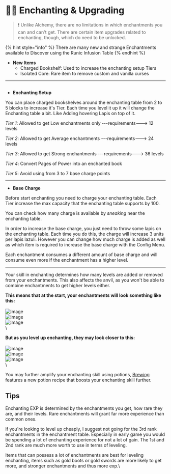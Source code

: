 # 🧙‍♂️ Enchanting & Upgrading

> ❗ Unlike Alchemy, there are no limitations in which enchantments you can and can't get. There are certain item upgrades related to enchanting, though, which do need to be unlocked.

{% hint style="info" %}
There are many new and strange Enchantments available to Discover using the Runic Infusion Table
{% endhint %}

* **New Items**
  * Charged Bookshelf: Used to increase the enchanting setup Tiers
  * Isolated Core: Rare item to remove custom and vanilla curses

***

<figure><img src="../../.gitbook/assets/2023-05-29_23.04.33.png" alt=""><figcaption></figcaption></figure>

* **Enchanting Setup**

You can place charged bookshelves around the enchanting table from 2 to 5 blocks to increase it's Tier. Each time you level it up it will change the Enchanting table a bit. Like Adding hovering Lapis on top of it.

_Tier 1_: Allowed to get Low enchantments only ---requirements---> 12 levels

_Tier 2_: Allowed to get Average enchantments ---requirements---> 24 levels

_Tier 3_: Allowed to get Strong enchantments ---requirements---> 36 levels

_Tier 4_: Convert Pages of Power into an enchanted book

_Tier 5_: Avoid using from 3 to 7 base charge points

***

* **Base Charge**

Before start enchanting you need to charge your enchanting table. Each Tier increase the max capacity that the enchanting table supports by 100.

You can check how many charge is available by _sneaking_ near the enchanting table.

In order to increase the base charge, you just need to throw some lapis on the enchanting table. Each time you do this, the charge will increase 3 units per lapis lazuli. However you can change how much charge is added as well as which item is required to increase the base charge with the Config Menu.

Each enchantment consumes a different amount of base charge and will consume even more if the enchantment has a higher level.

***

Your skill in enchanting determines how many levels are added or removed from your enchantments. This also affects the anvil, as you won't be able to combine enchantments to get higher levels either.

**This means that at the start, your enchantments will look something like this:**\
\
![image](https://user-images.githubusercontent.com/35800803/222689700-42aebb24-4c07-4674-8969-5470dc8ef228.png)\
![image](https://user-images.githubusercontent.com/35800803/222689802-55206947-ed8e-4be7-849d-444d64540337.png)\
![image](https://user-images.githubusercontent.com/35800803/222689911-56e05f7e-0e52-4ae6-9a4e-6bc4f4dca4ad.png)\
\


**But as you level up enchanting, they may look closer to this:**\
\
![image](https://user-images.githubusercontent.com/35800803/222690378-814ca2c9-5066-4386-a67a-73d23fb50d1d.png)\
![image](https://user-images.githubusercontent.com/35800803/222690508-567c4654-0a7e-419f-9f18-65667070589a.png)\
![image](https://user-images.githubusercontent.com/35800803/222690608-1d496918-c524-48eb-aaaf-b315ccd148e7.png)\
\


You may further amplify your enchanting skill using potions, [Brewing ](brewing-and-alchemy.md)features a new potion recipe that boosts your enchanting skill further.

## Tips

Enchanting EXP is determined by the enchantments you get, how rare they are, and their levels. Rare enchantments will grant far more experience than common ones.

If you're looking to level up cheaply, I suggest not going for the 3rd rank enchantments in the enchantment table. Especially in early game you would be spending a lot of enchanting experience for not a lot of gain. The 1st and 2nd rank are much more worth to use in terms of leveling.

Items that can possess a lot of enchantments are best for leveling enchanting, items such as gold boots or gold swords are more likely to get more, and stronger enchantments and thus more exp.\


